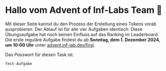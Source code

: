 # Hallo vom Advent of Inf-Labs Team 👋

Mit dieser Seite kannst du den Prozess der Erstellung eines Tokens vorab ausprobieren. Der Ablauf ist für
alle vier Aufgaben identisch. Diese Übungsaufgabe hat noch keinen Einfluss auf das Ranking im Leaderboard. Die erste
reguläre Aufgabe findest du ab **Sonntag, dem 1. Dezember 2024, um 10:00 Uhr**
unter [advent.inf-lab.dev/first](https://advent.inf-lab.dev/advent/first).

Das _Passwort_ für diesen Task ist:

```
Test-Aufgabe
```
